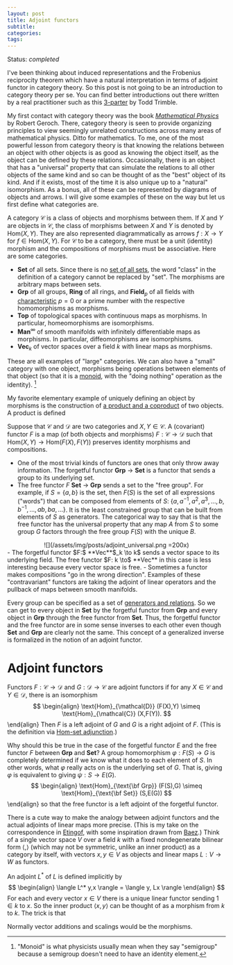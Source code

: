 ```yaml
---
layout: post
title: Adjoint functors
subtitle:
categories:
tags:
---
```

Status: *completed*

I've been thinking about induced representations and the Frobenius reciprocity theorem which have a natural interpretation in terms of adjoint functor in category theory. So this post is not going to be an introduction to category theory per se. You can find better introductions out there written by a real practitioner such as this [3-parter](https://topologicalmusings.wordpress.com/category/math-topics/category-theory/category-theory-for-beginners/) by Todd Trimble.

<!-- This post also benefits from a discussion with Jacob Miller, but any mistake here should be attributed to me alone.-->

My first contact with category theory was the book [*Mathematical Physics*](https://www.amazon.com/Mathematical-Physics-Chicago-Lectures/dp/0226288625) by Robert Geroch. There, category theory is seen to provide organizing principles to view seemingly unrelated constructions across many areas of mathematical physics. Ditto for mathematics. To me, one of the most powerful lesson from category theory is that knowing the relations between an object with other objects is as good as knowing the object itself, as the object can be defined by these relations. Occasionally, there is an object that has a "universal" property that can simulate the relations to all other objects of the same kind and so can be thought of as the "best" object of its kind. And if it exists, most of the time it is also unique up to a "natural" isomorphism. As a bonus, all of these can be represented by diagrams of objects and arrows. I will give some examples of these on the way but let us first define what categories are.

A category $\mathcal{C}$ is a class of objects and morphisms between them. If $X$ and $Y$ are objects in $\mathcal{C}$, the class of morphisms between $X$ and $Y$ is denoted by Hom$(X,Y)$. They are also represented diagrammatically as arrows $f:X \to Y$ for $f \in \text{Hom}(X,Y)$. For $\mathcal{C}$ to be a category, there must be a unit (identity) morphism and the compositions of morphisms must be associative. Here are some categories.
- **Set** of all sets. Since there is no [set of all sets](https://en.wikipedia.org/wiki/Russell%27s_paradox), the word "class" in the definition of a category cannot be replaced by "set". The morphisms are arbitrary maps between sets.
- **Grp** of all groups, **Ring** of all rings, and **Field**$_p$ of all fields with [characteristic](https://en.wikipedia.org/wiki/Category_of_rings#Category_of_fields) $p=0$ or a prime number with the respective homomorphisms as morphisms.
- **Top** of topological spaces with continuous maps as morphisms. In particular, homeomorphisms are isomorphisms.
- **Man**$^{\infty}$ of smooth manifolds with infinitely differentiable maps as morphisms. In particular, diffeomorphisms are isomorphisms.
- **Vec**$_k$ of vector spaces over a field $k$ with linear maps as morphisms.

These are all examples of "large" categories. We can also have a "small" category with one object, morphisms being operations between elements of that object (so that it is a [monoid](https://en.wikipedia.org/wiki/Monoid), with the "doing nothing" operation as the identity). [^1]

My favorite elementary example of uniquely defining an object by morphisms is the construction of [a product and a coproduct](https://topologicalmusings.wordpress.com/2008/06/22/basic-category-theory-i/) of two objects. A product is defined

Suppose that $\mathcal{C}$ and $\mathcal{D}$ are two categories and $X,Y \in \mathcal{C}$. A (covariant) functor $F$ is a map (of both objects and morphisms) $F: \mathcal{C} \to \mathcal{D}$ such that $\text{Hom}(X,Y) \to \text{Hom}(F(X) , F(Y))$ preserves identity morphisms and compositions.

- One of the most trivial kinds of functors are ones that only throw away information. The forgetful functor **Grp** $\to$ **Set** is a functor that sends a group to its underlying set.
- The free functor $F$ **Set** $\to$ **Grp** sends a set to the "free group". For example, if $S = \{a,b\}$ is the set, then $F(S)$ is the set of all expressions ("words") that can be composed from elements of $S$: $\{a,a^{-1},a^2,a^3, \dots, b,b^{-1},\dots ,ab,ba,\dots \}$. It is the least constrained group that can be built from elements of $S$ as generators. The categorical way to say that is that the free functor has the universal property that any map $A$ from $S$ to some group $G$ factors through the free group $F(S)$ with the unique $B$.
<!-- \begin{align*}
	\xymatrix{
      S \ar[r]\ar[dr]_A & F(S) \ar[d]^B \\
      & G
	}
\end{align*} -->
<center>
![](/assets/img/posts/adjoint_universal.png =200x)
</center>
- The forgetful functor $F:$ **Vec**$_k \to k$ sends a vector space to its underlying field. The free functor $F: k \to$ **Vec** in this case is less interesting because every vector space is free.
- Sometimes a functor makes compositions "go in the wrong direction". Examples of these "contravariant" functors are taking the adjoint of linear operators and the pullback of maps between smooth manifolds.

Every group can be specified as a set of [generators and relations](https://en.wikipedia.org/wiki/Presentation_of_a_group). So we can get to every object in **Set** by the forgetful functor from **Grp** and every object in **Grp** through the free functor from **Set**. Thus, the forgetful functor and the free functor are in some sense inverses to each other even though **Set** and **Grp** are clearly not the same. This concept of a generalized inverse is formalized in the notion of an adjoint functor.

# Adjoint functors

Functors $F: \mathcal{C} \to \mathcal{D}$ and $G: \mathcal{D} \to \mathcal{C}$ are adjoint functors if for any $X \in \mathcal{C}$ and $Y \in \mathcal{D}$, there is an isomorphism
$$ \begin{align}
\text{Hom}_{\mathcal{D}} (F(X),Y) \simeq \text{Hom}_{\mathcal{C}} (X,F(Y)).
$$ \end{align}
Then $F$ is a left adjoint of $G$ and $G$ is a right adjoint of $F$. (This is the definition via [Hom-set adjunction](https://en.wikipedia.org/wiki/Adjoint_functors#Hom-set_adjunction).)

Why should this be true in the case of the forgetful functor $E$ and the free functor $F$ between **Grp** and **Set**? A group homomorphism $\varphi :F(S) \to G$ is completely determined if we know what it does to each element of $S$. In other words, what $\varphi$ really acts on is the underlying set of $G$. That is, giving $\varphi$ is equivalent to giving $\psi : S \to E(G)$.
$$ \begin{align}
\text{Hom}_{\text{\bf Grp}} (F(S),G) \simeq \text{Hom}_{\text{\bf Set}} (S,E(G))
$$ \end{align}
so that the free functor is a left adjoint of the forgetful functor.

There is a cute way to make the analogy between adjoint functors and the actual adjoints of linear maps more precise. (This is my take on the correspondence in [Etingof](http://math.mit.edu/~etingof/replect.pdf), with some inspiration drawn from [Baez](http://math.ucr.edu/home/baez/quantum/node3.html).) Think of a single vector space $V$ over a field $k$ with a fixed nondegenerate bilinear form $\langle , \rangle$ (which may not be symmetric, unlike an inner product) as a category by itself, with vectors $x,y \in V$ as objects and linear maps $L:V \to W$ as functors.

An adjoint $L^*$ of $L$ is defined implicitly by
$$ \begin{align}
    \langle L^* y,x \rangle = \langle y, Lx \rangle
\end{align} $$
For each and every vector $x \in V$ there is a unique linear functor sending $1 \in k$ to $x$. So the inner product $\langle x,y \rangle$ can be thought of as a morphism from $k$ to $k$. The trick is that

Normally vector additions and scalings would be the morphisms.



[^1]: "Monoid" is what physicists usually mean when they say "semigroup" because a semigroup doesn't need to have an identity element.
